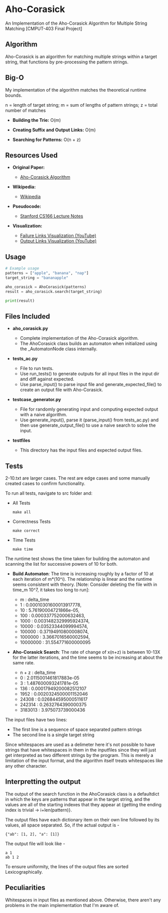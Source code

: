 # Aho-Corasick
An Implementation of the Aho-Corasick Algorithm for Multiple String Matching [CMPUT-403 Final Project] 

## Algorithm
Aho-Corasick is an algorithm for matching multiple strings within a target string, that functions by pre-processing the pattern strings.

## Big-O
My implementation of the algorithm matches the theoretical runtime bounds.

n = length of target string;
m = sum of lengths of pattern strings;
z = total number of matches
- **Building the Trie:** O(m)

- **Creating Suffix and Output Links:** O(m)

- **Searching for Patterns:** O(n + z)

## Resources Used
- **Original Paper:**
  - [Aho-Corasick Algorithm](https://dl.acm.org/doi/pdf/10.1145/360825.360855)

- **Wikipedia:**
  - [Wikipedia](https://en.wikipedia.org/wiki/Aho%E2%80%93Corasick_algorithm)

- **Pseudocode:**
  - [Stanford CS166 Lecture Notes](https://web.stanford.edu/class/archive/cs/cs166/cs166.1186/lectures/02/Small02.pdf)

- **Visualization:**
  - [Failure Links Visualization (YouTube)](https://www.youtube.com/watch?v=O7_w001f58c)
  - [Output Links Visualization (YouTube)](https://www.youtube.com/watch?v=OFKxWFew_L0)


## Usage
```python
# Example usage
patterns = ["apple", "banana", "nap"]
target_string = "bananapple"

aho_corasick = AhoCorasick(patterns)
result = aho_corasick.search(target_string)

print(result)
```

## Files Included
- **aho_corasick.py**
  - Complete implementation of the Aho-Corasick algorithm.
  - The AhoCorasick class builds an automaton when initialized using the _AutomatonNode class internally.

- **tests_ac.py**
  - File to run tests.
  - Use run_tests() to generate outputs for all input files in the input dir and diff against expected.
  - Use parse_input() to parse input file and generate_expected_file() to create an output file with Aho-Corasick.

- **testcase_generator.py**
  - File for randomly generating input and computing expected output with a naive algorithm.
  - Use generate_input(), parse it (parse_input() from tests_ac.py) and then use generate_output_file() to use a naive search to solve the input.

- **testfiles**
  - This directory has the input files and expected output files.

## Tests
2-10.txt are larger cases. The rest are edge cases and some manually created cases to confirm functionality.

To run all tests, navigate to src folder and:
- All Tests
  ```
  make all
  ```
- Correctness Tests
  ```
  make correct
  ```
- Time Tests
  ```
  make time
  ```

The runtime test shows the time taken for building the automaton and scanning the list for successive powers of 10 for both.

- **Build Automaton**: The time is increasing roughly by a factor of 10 at each iteration of m*(10^i). The relationship is linear and the runtime seems consistent with theory. [Note: Consider deleting the file with in time_m 10^7, it takes too long to run]:
  - m        : delta_time
  - 1        : 0.00010301600013917778,
  - 10       : 5.76190004721866e-05, 
  - 100      : 0.000337752000632463, 
  - 1000     : 0.0031482329995924374, 
  - 10000    : 0.03523344099994574, 
  - 100000   : 0.37194910800008074, 
  - 1000000  : 3.3667016560002594, 
  - 10000000 : 31.554771600000095

- **Aho-Corasick Search**: The rate of change of x(n+z) is between 10-13X for the latter iterations, and the time seems to be increasing at about the same rate.
  - n + z   : delta_time 
  - 0       : 2.0115001461817883e-05
  - 3       : 1.487600093241781e-05
  - 136     : 0.00017949200082512107
  - 1952    : 0.0020324500001152046
  - 24308   : 0.026844595000511617
  - 242314  : 0.2632764390000375
  - 3183013 : 3.975073739000436

The input files have two lines:
- The first line is a sequence of space separated pattern strings
- The second line is a single target string

Since whitespaces are used as a delimeter here it's not possible to have strings that have whitespaces in them in the inputfiles since they will just get interpreted as two different strings by the program. This is merely a limitation of the input format, and the algorithm itself treats whitespaces like any other character.

## Interpretting the output
The output of the search function in the AhoCorasick class is a defaultdict in which the keys are patterns that appear in the target string, and the values are all of the starting indexes that they appear at {getting the ending index is trivial -> i+len(pattern)}.

The output files have each dictionary item on their own line followed by its values, all space separated.
So, if the actual output is -
```
{"ab": [1, 2], "a": [1]}
```
The output file will look like -
```
a 1
ab 1 2
```
To ensure uniformity, the lines of the output files are sorted Lexicographically. 

## Peculiarities
Whitespaces in input files as mentioned above. Otherwise, there aren't any problems in the main implementation that I'm aware of.

